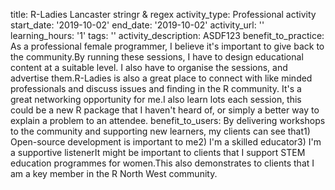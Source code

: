 title: R-Ladies Lancaster stringr & regex
activity_type: Professional activity
start_date: '2019-10-02'
end_date: '2019-10-02'
activity_url: ''
learning_hours: '1'
tags: ''
activity_description: ASDF123
benefit_to_practice: As a professional female programmer, I believe it's important
  to give back to the community.By running these sessions, I have to design educational
  content at a suitable level. I also have to organise the sessions, and advertise
  them.R-Ladies is also a great place to connect with like minded professionals and
  discuss issues and finding in the R community. It's a great networking opportunity
  for me.I also learn lots each session, this could be a new R package that I haven't
  heard of, or simply a better way to explain a problem to an attendee.
benefit_to_users: By delivering workshops to the community and supporting new learners,
  my clients can see that1) Open-source development is important to me2) I'm a skilled
  educator3) I'm a supportive listenerIt might be important to clients that I support
  STEM education programmes for women.This also demonstrates to clients that I am
  a key member in the R North West community.
